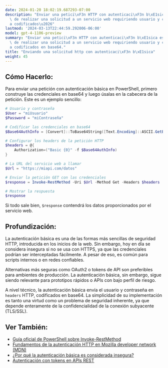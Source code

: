 ```yaml
---
date: 2024-01-20 18:02:19.687293-07:00
description: "Enviar una petici\xF3n HTTP con autenticaci\xF3n b\xE1sica es el proceso\
  \ de realizar una solicitud a un servicio web requiriendo usuario y contrase\xF1\
  a codificados\u2026"
lastmod: '2024-03-13T22:44:59.292006-06:00'
model: gpt-4-1106-preview
summary: "Enviar una petici\xF3n HTTP con autenticaci\xF3n b\xE1sica es el proceso\
  \ de realizar una solicitud a un servicio web requiriendo usuario y contrase\xF1\
  a codificados en base64."
title: "Enviando una solicitud http con autenticaci\xF3n b\xE1sica"
weight: 45
---
```


## Cómo Hacerlo:
Para enviar una petición con autenticación básica en PowerShell, primero construye las credenciales en base64 y luego úsalas en la cabecera de la petición. Este es un ejemplo sencillo:

```PowerShell
# Usuario y contraseña
$User = "miUsuario"
$Password = "miContraseña"

# Codificar las credenciales en base64
$Base64AuthInfo = [Convert]::ToBase64String([Text.Encoding]::ASCII.GetBytes(("{0}:{1}" -f $User,$Password)))

# Configurar los headers de la petición HTTP
$headers = @{
    Authorization=("Basic {0}" -f $Base64AuthInfo)
}

# La URL del servicio web a llamar
$Url = "https://miapi.com/datos"

# Enviar la petición GET con las credenciales
$response = Invoke-RestMethod -Uri $Url -Method Get -Headers $headers

# Mostrar la respuesta
$response
```
Si todo sale bien, `$response` contendrá los datos proporcionados por el servicio web.

## Profundización:
La autenticación básica es una de las formas más sencillas de seguridad HTTP, introducida en los inicios de la web. Sin embargo, hoy en día se considera insegura si no se usa con HTTPS, ya que las credenciales podrían ser interceptadas fácilmente. A pesar de eso, es común para scripts internos o en redes confiables.

Alternativas más seguras como OAuth2 o tokens de API son preferibles para ambientes de producción. La autenticación básica, sin embargo, sigue siendo relevante para prototipos rápidos o APIs con bajo perfil de riesgo.

A nivel técnico, la autenticación básica envía el usuario y contraseña en `headers` HTTP, codificados en base64. La simplicidad de su implementación es tanto una virtud como un problema de seguridad inherente, ya que depende enteramente de la confidencialidad de la conexión subyacente (TLS/SSL).

## Ver También:
- [Guía oficial de PowerShell sobre Invoke-RestMethod](https://docs.microsoft.com/en-us/powershell/module/microsoft.powershell.utility/invoke-restmethod)
- [Fundamentos de la autenticación HTTP en Mozilla developer network (MDN)](https://developer.mozilla.org/es/docs/Web/HTTP/Authentication)
- [¿Por qué la autenticación básica es considerada insegura?](https://security.stackexchange.com/questions/988/is-basic-auth-secure-if-done-over-https)
- [Autenticación con tokens en APIs REST](https://jwt.io/introduction/)
